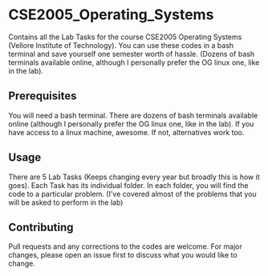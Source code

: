 # CSE2005_Operating_Systems

Contains all the Lab Tasks for the course CSE2005 Operating Systems (Vellore Institute of Technology). You can use these codes in a bash terminal and save yourself one semester worth of hassle. (Dozens of bash terminals available online, although I personally prefer the OG linux one, like in the lab).

## Prerequisites 

You will need a bash terminal. There are dozens of bash terminals available online (although I personally prefer the OG linux one, like in the lab). If you have access to a linux machine, awesome. If not, alternatives work too.

## Usage

There are 5 Lab Tasks (Keeps changing every year but broadly this is how it goes). Each Task has its individual folder.
In each folder, you will find the code to a particular problem. (I've covered almost of the problems that you will be asked to perform in the lab)

## Contributing
Pull requests and any corrections to the codes are welcome. For major changes, please open an issue first to discuss what you would like to change.

